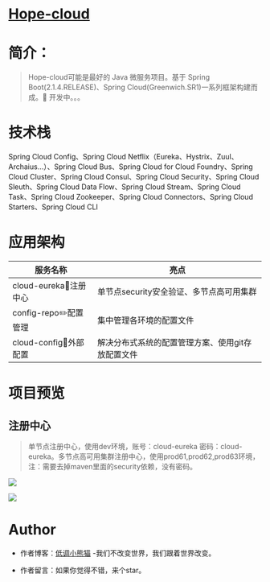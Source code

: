 # <a href="#">Hope-cloud</a>

# 简介：

> Hope-cloud可能是最好的 Java 微服务项目。基于 Spring Boot(2.1.4.RELEASE)、Spring Cloud(Greenwich.SR1)一系列框架构建而成。:tada: 开发中。。。

# 技术栈

Spring Cloud Config、Spring Cloud Netflix（Eureka、Hystrix、Zuul、Archaius…）、Spring Cloud Bus、Spring Cloud for Cloud Foundry、Spring Cloud Cluster、Spring Cloud Consul、Spring Cloud Security、Spring Cloud Sleuth、Spring Cloud Data Flow、Spring Cloud Stream、Spring Cloud Task、Spring Cloud Zookeeper、Spring Cloud Connectors、Spring Cloud Starters、Spring Cloud CLI

# 应用架构

| 服务名称     | 亮点                      |    
| ---------- | ----------------------- |
| cloud-eureka:wrench:注册中心 | 单节点security安全验证、多节点高可用集群 |
| config-repo:pencil2:配置管理 | 集中管理各环境的配置文件 | 
| cloud-config:page_facing_up:外部配置 | 解决分布式系统的配置管理方案、使用git存放配置文件 |      

# 项目预览

## 注册中心
>单节点注册中心，使用dev环境，账号：cloud-eureka 密码：cloud-eureka。多节点高可用集群注册中心，使用prod61,prod62,prod63环境，注：需要去掉maven里面的security依赖，没有密码。

![](https://i.loli.net/2019/04/19/5cb953045c78e.png)

![](https://i.loli.net/2019/04/19/5cb95305c80ac.png)

# Author 

* 作者博客：[低调小熊猫](https://aodeng.cc) -我们不改变世界，我们跟着世界改变。

* 作者留言：如果你觉得不错，来个star。




